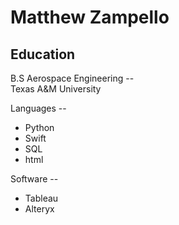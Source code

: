 # Matthew Zampello

## Education
B.S Aerospace Engineering --\
Texas A&M University


Languages --
* Python
* Swift
* SQL
* html

Software --
* Tableau
* Alteryx



<!---
matthewzampello/matthewzampello is a ✨ special ✨ repository because its `README.md` (this file) appears on your GitHub profile.
You can click the Preview link to take a look at your changes.
--->
